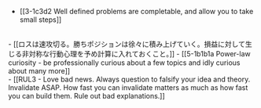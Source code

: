 - [[3-1c3d2 Well defined problems are completable, and allow you to take small steps]]
<br>
- [[ロスは速攻切る。勝ちポジションは徐々に積み上げていく。損益に対して生じる非対称な行動心理を予め計算に入れておくこと。]]
- [[5-1b1b1a Power-law curiosity - be professionally curious about a few topics and idly curious about many more]]
<br>
- [[RUL3 - Love bad news. Always question to falsify your idea and theory. Invalidate ASAP. How fast you can invalidate matters as much as how fast you can build them. Rule out bad explanations.]]

